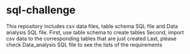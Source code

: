 # sql-challenge
This repository includes csv data files, table schema SQL file and Data analysis SQL file.
First, use table schema to create tables
Second, import csv data to the corresponding tables that are just created
Last, please check Data_analysis SQL file to see the lists of the requirements
